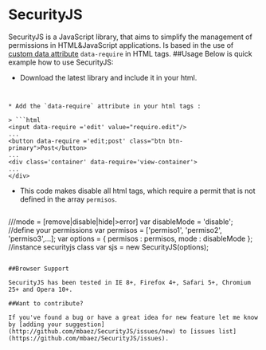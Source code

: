 SecurityJS
==========
SecurityJS is a JavaScript library, that aims to simplify the management of permissions in HTML&JavaScript applications. Is based in the use of
[custom data attribute](http://www.w3.org/html/wg/drafts/html/master/dom.html#embedding-custom-non-visible-data-with-the-data-*-attributes)
`data-require` in HTML tags. 
##Usage
Below is quick example how to use SecurityJS:

* Download the latest library and include it in your html.

> ```html
<script src="js/securityjs.js"></script>
```

* Add the `data-require` attribute in your html tags :

> ```html
<input data-require ='edit' value="require.edit"/>
...
<button data-require ='edit;post' class="btn btn-primary">Post</button>
...
<div class='container' data-require='view-container'>
...
</div>
```

* This code makes disable all html tags, which require a permit that is not defined in the array `permisos`.

> ```js
///mode = [remove|disable|hide|>error]
var disableMode = 'disable';
//define your permissions
var permisos = ['permiso1', 'permiso2', 'permiso3',...];
var options = {
    permisos : permisos,
    mode : disableMode
};
//instance securityjs class
var sjs = new SecurityJS(options);
```

##Browser Support

SecurityJS has been tested in IE 8+, Firefox 4+, Safari 5+, Chromium 25+ and Opera 10+.

##Want to contribute?

If you've found a bug or have a great idea for new feature let me know by [adding your suggestion]
(http://github.com/mbaez/SecurityJS/issues/new) to [issues list](https://github.com/mbaez/SecurityJS/issues).
